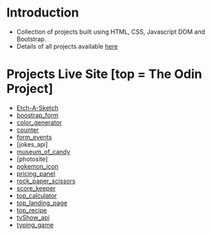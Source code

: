 # Introduction
- Collection of projects built using HTML, CSS, Javascript DOM and Bootstrap.
- Details of all projects available [here](https://chewzzz1014.github.io/portfolio-website-projects-page/)


# Projects Live Site [top = The Odin Project]
- [Etch-A-Sketch](https://chewzzz-etch-a-sketch.netlify.app/)
- [boostrap_form](https://chewzzz-boostrap-form.netlify.app/)
- [color_generator](https://chewzzz-color-generator.netlify.app/)
- [counter](https://chewzzz-counter.netlify.app/)
- [form_events](https://chewzzz-form-events.netlify.app/)
- [jokes_api]
- [museum_of_candy](https://chewzzz-museum-of-candy.netlify.app/)
- [photosite]
- [pokemon_icon](https://chewzzz-pokemon-icon.netlify.app/)
- [pricing_panel](https://chewzzz-pricing-panel.netlify.app/)
- [rock_paper_scissors](https://chewzzz-rock-paper-scissors.netlify.app/)
- [score_keeper](https://chewzzz-score-keeper.netlify.app/)
- [top_calculator](https://chewzzz-top-calculator.netlify.app/)
- [top_landing_page]()
- [top_recipe](https://chewzzz-top-recipe.netlify.app/)
- [tvShow_api](https://chewzzz-tvshow-api.netlify.app/)
- [typing_game](https://chewzzz-typing-game.netlify.app/)

